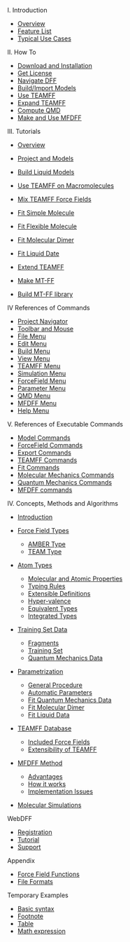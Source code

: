 I. Introduction
- [Overview](./index.md) 
- [Feature List](./features.md)
- [Typical Use Cases](./usecases.md)

II. How To
- [Download and Installation](./HowTo/Install.md)
- [Get License](./HowTo/License.md)
- [Navigate DFF](./HowTo/Navigate.md)
- [Build/Import Models](./HowTo/BuildModel.md)
- [Use TEAMFF](./HowTo/UseTEAMFF.md) 
- [Expand TEAMFF](./HowTo/ExpandTEAMFF.md)
- [Compute QMD](./HowTo/CompQMD.md)
- [Make and Use MFDFF](.HowTo/MFDFF.md)
 
III. Tutorials
- [Overview](./Tutorials/Overview.md)  
- [Project and Models](./Tutorials/Project/project.md)
- [Build Liquid Models](./Tutorials/Liquid/liquid.md)	
- [Use TEAMFF on Macromolecules](./Tutorials/Macromol/useTEAMFF.md)
- [Mix TEAMFF Force Fields](./Tutorials/Mixff/mixFF.md)	
- [Fit Simple Molecule](./Tutorials/FitRigid/fitKeton.md)
- [Fit Flexible Molecule](./Tutorials/FitFlexMol/fitAmnol.md)	


- [Fit Molecular Dimer](./Tutorials/FitDimer/ditDimer.md)	
- [Fit Liquid Date](./Tutorials/FitLiquid/fitLiquid.md)	

- [Extend TEAMFF](./Tutorials/ExtTEAM/lecture.md)	
- [Make MT-FF](./Tutorials/MakeMTFF/makeMTFF.md)	
- [Build MT-FF library](./Tutorials/BuildLib/buildLib.md)	

IV References of Commands
  - [Project Navigator](./WinCommands/Project/ProjectNav.md)
  - [Toolbar and Mouse](./WinCommands/Toolbar/Toolbar.md)
  - [File Menu](./WinCommands/File/File.md)
  - [Edit Menu](./WinCommands/Edit/Edit.md)
  - [Build Menu](./WinCommands/Build/Build.md)
  - [View Menu](./WinCommands/View/View.md)
  - [TEAMFF Menu](./WinCommands/TEAMFF/TEAMFF.md)
  - [Simulation Menu](./WinCommands/Simulation/Simulation.md)
  - [ForceField Menu](./WinCommands/ForceField/Forcefield.md)
  - [Parameter Menu](./WinCommands/Parameter/Parameter.md)
  - [QMD Menu](./WinCommands/QMD/QMD.md)
  - [MFDFF Menu](./WinCommands/MFDFF/MFDFF.md)
  - [Help Menu](./WinCommands/Help/Help.md)

V. References of Executable Commands
  - [Model Commands](./ExeCommands/Model.md)
  - [ForceField Commands](./ExeCommands/ForceField.md)
  - [Export Commands](./ExeCommands/Export.md)
  - [TEAMFF Commands](./ExeCommands/REAMFF.md)
  - [Fit Commands](./ExeCommands/Fit.md)
  - [Molecular Mechanics Commands](./ExeCommands/MM.md)
  - [Quantum Mechanics Commands](./ExeCommands/QM.md)
  - [MFDFF commands](./ExeCommands/MFDFF.md)

IV. Concepts, Methods and Algorithms
  - [Introduction](./topics/introduction.md) 
  - [Force Field Types](./topics/forcefield-types.md)
    - [AMBER Type](./topics/forcefield-types.md#amber-force-field-type) 
    - [TEAM Type](./topics/forcefield-types.md#team-force-field-type) 
  - [Atom Types](./topics/atom-types.md)
    - [Molecular and Atomic Properties](./topics/atom-types-properties.md) 
    - [Typing Rules](./topics/atom-types-typingrules.md) 
    - [Extensible Definitions](./topics/atom-types-extensible.md)
    - [Hyper-valence](./topics/atom-types-hypervalence.md)
    - [Equivalent Types](./topics/atom-types-equivalence.md)
    - [Integrated Types](./topics/atom-types-integrated.md)
  - [Training Set Data](./topics/TrainingDatafragments.md)
    - [Fragments](./topics/fragments.md)
    - [Training Set](./topics/parametrization-trainingset.md)
    - [Quantum Mechanics Data ](./topics/parametrization-qmd.md)

  - [Parametrization](./topics/parametrization.md)
    - [General Procedure](./topics/parametrization-general.md)
    - [Automatic Parameters](./topics/parametrization-autoPar.md)
    - [Fit Quantum Mechanics Data ](./topics/parametrization-fitqmd.md)
    - [Fit Molecular Dimer](./topics/parametrization-fitdimer.md)
    - [Fit Liquid Data](./topics/parametrization-fitliquid.md)

  - [TEAMFF Database](./topics/teamff-database.md)
    - [Included Force Fields](./topics/teamff-forcefields.md)
    - [Extensibility of TEAMFF](./topics/teamff-extensibility.md)

  - [MFDFF Method](./topics/MFDFF.md)
    - [Advantages](./topics/mfdff-advantages.md)
    - [How it works](./topics/mfdff-how.md)
    - [Implementation Issues](./topics/mfdff-issues.md)
  
  - [Molecular Simulations](./topics/molecular-simulations.md)
  


WebDFF
  - [Registration](./online/registration.md)
  - [Tutorial](./online/tutorial.md)
  - [Support](./online/support.md)

Appendix
  - [Force Field Functions](./appendix/functions.md)
  - [File Formats](./exe-commands/firl-formats.md)

Temporary Examples
  - [Basic syntax](./ch00/01-basic-syntax.md)
  - [Footnote](./ch00/02-footnote.md)
  - [Table](./ch00/03-table.md)
  - [Math expression](./ch00/04-math-expression.md)
